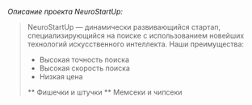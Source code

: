 *Описание проекта NeuroStartUp:*

> NeuroStartUp — динамически развивающийся стартап, специализирующийся на поиске с использованием новейших технологий искусственного интеллекта. Наши преимущества:
> * Высокая точность поиска
> * Высокая скорость поиска
> * Низкая цена
>
> ** Фишечки и штучки
> ** Мемсеки и чипсеки